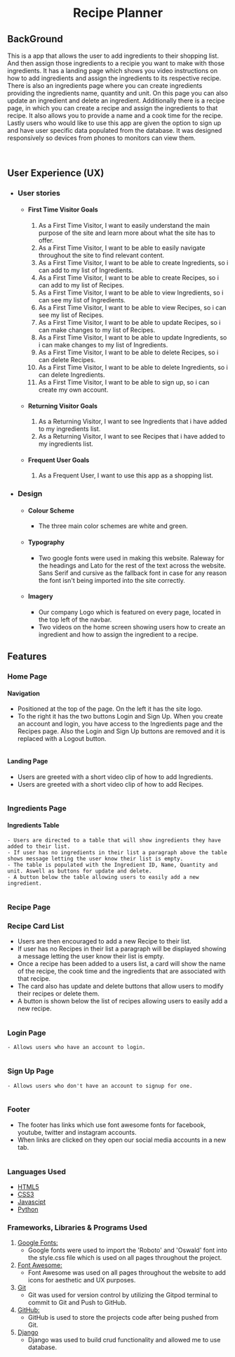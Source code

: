 <h1 align="center">Recipe Planner</h1>

## BackGround

This is a app that allows the user to add ingredients to their shopping list. And then assign those ingredients to a recipie you want to make with those ingredients. It has a landing page which shows you video instructions on how to add ingredients and assign the ingredients to its respective recipe. 
There is also an ingredients page where you can create ingredients providing the ingredients name, quantity and unit. On this page you can also update an ingredient and delete an ingredient.
Additionally there is a recipe page, in which you can create a recipe and assign the ingredients to that recipe. It also allows you to provide a name and a cook time for the recipe.
Lastly users who would like to use this app are given the option to sign up and have user specific data populated from the database. It was designed responsively so devices from phones to monitors can view them.

<h2 align="center"><img src=""></h2>

## User Experience (UX)

-   ### User stories
    -   #### First Time Visitor Goals

        1. As a First Time Visitor, I want to easily understand the main purpose of the site and learn more about what the site has to offer.
        2. As a First Time Visitor, I want to be able to easily navigate throughout the site to find relevant content.
        3. As a First Time Visitor, I want to be able to create Ingredients, so i can add to my list of Ingredients.
        4. As a First Time Visitor, I want to be able to create Recipes, so i can add to my list of Recipes.
        5. As a First Time Visitor, I want to be able to view Ingredients, so i can see my list of Ingredients.
        7. As a First Time Visitor, I want to be able to view Recipes, so i can see my list of Recipes.
        8. As a First Time Visitor, I want to be able to update Recipes, so i can make changes to my list of Recipes.
        9. As a First Time Visitor, I want to be able to update Ingredients, so i can make changes to my list of Ingredients.
        10. As a First Time Visitor, I want to be able to delete Recipes, so i can delete Recipes.
        11. As a First Time Visitor, I want to be able to delete Ingredients, so i can delete Ingredients.
        12. As a First Time Visitor, I want to be able to sign up, so i can create my own account.
    
    -   #### Returning Visitor Goals

        1. As a Returning Visitor, I want to see Ingredients that i have added to my ingredients list.
        2. As a Returning Visitor, I want to see Recipes that i have added to my ingredients list.

    -   #### Frequent User Goals
        1. As a Frequent User, I want to use this app as a shopping list.

-   ### Design
    -   #### Colour Scheme
        -   The three main color schemes are white and green.
    -   #### Typography
        -   Two google fonts were used in making this website. Raleway for the headings and Lato for the rest of the text across the website. Sans Serif and cursive as the fallback font in case for any reason the font isn't being imported into the site correctly. 
    -   #### Imagery
        -   Our company Logo which is featured on every page, located in the top left of the navbar.
        -   Two videos on the home screen showing users how to create an ingredient and how to assign the ingredient to a recipe.

## Features
### Home Page

#### Navigation
- Positioned at the top of the page. On the left it has the site logo.
- To the right it has the two buttons Login and Sign Up. When you create an account and login, you have access to the Ingredients page and the Recipes page. Also the Login and Sign Up buttons are removed and it is replaced with a Logout button.
<img src="">

#### Landing Page 
- Users are greeted with a short video clip of how to add Ingredients.
- Users are greeted with a short video clip of how to add Recipes.
<img src="">

### Ingredients Page

#### Ingredients Table
    - Users are directed to a table that will show ingredients they have added to their list.
    - If user has no ingredients in their list a paragraph above the table shows message letting the user know their list is empty.
    - The table is populated with the Ingredient ID, Name, Quantity and unit. Aswell as buttons for update and delete.
    - A button below the table allowing users to easily add a new ingredient.
<img src="">

### Recipe Page

### Recipe Card List
- Users are then encouraged to add a new Recipe to their list. 
- If user has no Recipes in their list a paragraph will be displayed showing a message letting the user know their list is empty.
- Once a recipe has been added to a users list, a card will show the name of the recipe, the cook time and the ingredients that are associated with that recipe.
- The card also has update and delete buttons that allow users to modify their recipes or delete them.
- A button is shown below the list of recipes allowing users to easily add a new recipe.
<img src="">
    
### Login Page
    - Allows users who have an account to login.
<img src="">

### Sign Up Page
    - Allows users who don't have an account to signup for one.
<img src="">

### Footer
- The footer has links which use font awesome fonts for facebook, youtube, twitter and instagram accounts.
- When links are clicked on they open our social media accounts in a new tab.
<img src="">

### Languages Used

-   [HTML5](https://en.wikipedia.org/wiki/HTML5)
-   [CSS3](https://en.wikipedia.org/wiki/Cascading_Style_Sheets)
-   [Javascipt](https://en.wikipedia.org/wiki/JavaScript)
-   [Python](https://en.wikipedia.org/wiki/Python_(programming_language))

### Frameworks, Libraries & Programs Used

1. [Google Fonts:](https://fonts.google.com/)
    - Google fonts were used to import the 'Roboto' and 'Oswald' font into the style.css file which is used on all pages throughout the project.
2. [Font Awesome:](https://fontawesome.com/)
    - Font Awesome was used on all pages throughout the website to add icons for aesthetic and UX purposes.
3. [Git](https://git-scm.com/)
    - Git was used for version control by utilizing the Gitpod terminal to commit to Git and Push to GitHub.
4. [GitHub:](https://github.com/)
    - GitHub is used to store the projects code after being pushed from Git.
5. [Django](https://en.wikipedia.org/wiki/Django_(web_framework))
    - Django was used to build crud functionality and allowed me to use database.

